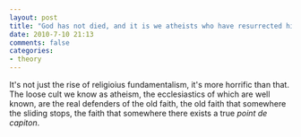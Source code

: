 ```yaml
---
layout: post
title: "God has not died, and it is we atheists who have resurrected him"
date: 2010-7-10 21:13
comments: false
categories:
- theory
---
```


It's not just the rise of religioius fundamentalism, it's more horrific than that. The loose cult we know as atheism, the ecclesiastics of which are well known, are the real defenders of the old faith, the old faith that somewhere the sliding stops, the faith that somewhere there exists a true *point de capiton*.
